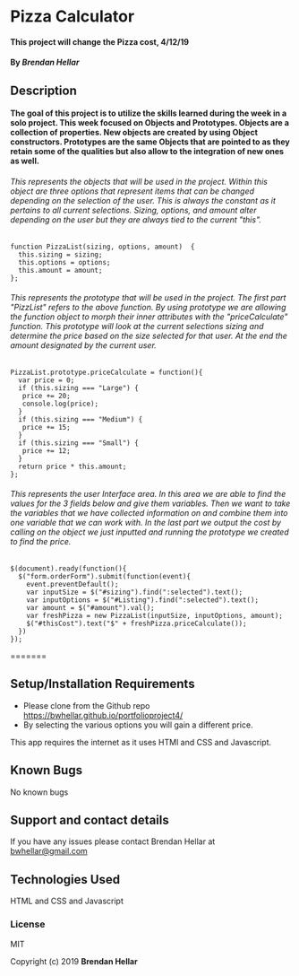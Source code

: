 # Pizza Calculator

#### This project will change the Pizza cost, 4/12/19


#### By _**Brendan Hellar**_

## Description


#### The goal of this project is to utilize the skills learned during the week in a solo project.  This week focused on Objects and Prototypes.  Objects are a collection of properties.  New objects are created by using Object constructors.  Prototypes are the same Objects that are pointed to as they retain some of the qualities but also allow to the integration of new ones as well.

###### This represents the objects that will be used in the project.  Within this object are three options that represent items that can be changed depending on the selection of the user.  This is always the constant as it pertains to all current selections.  Sizing, options, and amount alter depending on the user but they are always tied to the current "this".
```
function PizzaList(sizing, options, amount)  {
  this.sizing = sizing;
  this.options = options;
  this.amount = amount;
};
```
###### This represents the prototype that will be used in the project.  The first part "PizzList" refers to the above function.  By using prototype we are allowing the function object to morph their inner attributes with the "priceCalculate" function.  This prototype will look at the current selections sizing and determine the price based on the size selected for that user.  At the end the amount designated by the current user.
```
PizzaList.prototype.priceCalculate = function(){
  var price = 0;
  if (this.sizing === "Large") {
   price += 20;
   console.log(price);
  }
  if (this.sizing === "Medium") {
   price += 15;
  }
  if (this.sizing === "Small") {
   price += 12;
  }
  return price * this.amount;
};
```
###### This represents the user Interface area.  In this area we are able to find the values for the 3 fields below and give them variables.  Then we want to take the variables that we have collected information on and combine them into one variable that we can work with.  In the last part we output the cost by calling on the object we just inputted and running the prototype we created to find the price.
```
$(document).ready(function(){
  $("form.orderForm").submit(function(event){
    event.preventDefault();
    var inputSize = $("#sizing").find(":selected").text();
    var inputOptions = $("#Listing").find(":selected").text();
    var amount = $("#amount").val();
    var freshPizza = new PizzaList(inputSize, inputOptions, amount);
    $("#thisCost").text("$" + freshPizza.priceCalculate());
  })
});
```
=======

## Setup/Installation Requirements

-   Please clone from the Github repo https://bwhellar.github.io/portfolioproject4/
-   By selecting the various options you will gain a different price.

This app requires the internet as it uses HTMl and CSS and Javascript.

## Known Bugs

No known bugs

## Support and contact details

If you have any issues please contact Brendan Hellar at bwhellar@gmail.com

## Technologies Used

HTML and CSS and Javascript

### License

MIT

Copyright (c) 2019 **Brendan Hellar**
